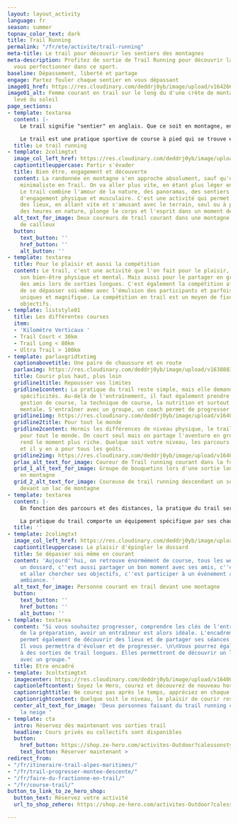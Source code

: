 ```yaml
---
layout: layout_activity
language: fr
season: summer
topnav_color_text: dark
title: Trail Running
permalink: "/fr/ete/activite/trail-running"
meta-title: Le trail pour découvrir les sentiers des montagnes
meta-description: Profitez de sortie de Trail Running pour découvrir la nature et
  vous perfectionner dans ce sport.
baseline: Dépassement, liberté et partage
engage: Partez fouler chaque sentier en vous dépassant
image01_href: https://res.cloudinary.com/deddrj0yb/image/upload/v1642664026/website/summer/kalen-emsley-7bwQXzbF6KE-unsplash_ht13it.jpg
image01_alt: Femme courant en trail sur le long du d'une crête de montagne lors du
  levé du soleil
page_sections:
- template: textarea
  content: |-
    Le trail signifie "sentier" en anglais. Que ce soit en montagne, en plaine, dans la forêt, vous retrouverez ce sentier qui monte, qui descend et qui tourne. Ce chemin peut être technique avec des cailloux et des racines, mais aussi lisse et roulant.

    Le trail est une pratique sportive de course à pied qui se trouve en nature et quelques fois dans la ville (urbain trail). Quelle que soit le parcours, il présentera du dénivelé. C'est-à-dire que vous trouverez des montées et des descentes, ce que l'on nomme le D+.
  title: Le trail running
- template: 2colimgtxt
  image_col_left_href: https://res.cloudinary.com/deddrj0yb/image/upload/v1640072272/website/summer/IMG_20200627_075555_ocn4rk.jpg
  captiontitleuppercase: Partir s'évader
  title: Bien être, engagement et découverte
  content: La randonnée en montagne s'en approche absolument, sauf qu'on sera plus
    minimaliste en Trail. On va aller plus vite, en étant plus léger en équipement.
    Le trail combine l'amour de la nature, des panoramas, des sentiers avec le plaisir
    d'engagement physique et musculaire. C'est une activité qui permet de découvrir
    des lieux, en allant vite et s'amusant avec le terrain, seul ou à plusieurs. Courir
    des heures en nature, plonge le corps et l'esprit dans un moment de plénitude.
  alt_text_for_image: Deux coureurs de trail courant dans une montagne avec beaucoup
    de cailloux
  button:
    text_button: ''
    href_button: ''
    alt_button: ''
- template: textarea
  title: Pour le plaisir et aussi la compétition
  content: Le trail, c'est une activité que l'on fait pour le plaisir, pour soi, pour
    son bien-être physique et mental. Mais aussi pour le partager en groupe, avec
    des amis lors de sorties longues. C'est également la compétition afin d'essayer
    de se dépasser soi-même avec l'émulsion des participants et parfois des parcours
    uniques et magnifique. La compétition en trail est un moyen de fixer ses propres
    objectifs.
- template: liststyle01
  title: Les différentes courses
  item:
  - 'Kilomètre Verticaux '
  - Trail Court < 30km
  - Trail Long < 80km
  - Ultra Trail > 100km
- template: parlaxgridtxtimg
  captionabovetitle: Une paire de chaussure et en route
  parlaximg: https://res.cloudinary.com/deddrj0yb/image/upload/v1638883629/website/summer/Trail-foret-seul_ofxowi.jpg
  title: Courir plus haut, plus loin
  gridline1title: Repousser vos limites
  gridline1content: La pratique du trail reste simple, mais elle demande certaines
    spécificités. Au-delà de l'entraînement, il faut également prendre en compte sa
    gestion de course, la technique de course, la nutrition et surtout toute la partie
    mentale. S'entraîner avec un groupe, un coach permet de progresser.
  gridline1img: https://res.cloudinary.com/deddrj0yb/image/upload/v1640072272/website/summer/IMG_20200528_132727_fnpain.jpg
  gridline2title: Pour tout le monde
  gridline2content: Hormis les différences de niveau physique, le trail est une activité
    pour tout le monde. On court seul mais on partage l'aventure en groupe, ce qui
    rend le moment plus riche. Quelque soit votre niveau, les parcours sont adaptés
    et il y en a pour tous les goûts.
  gridline2img: https://res.cloudinary.com/deddrj0yb/image/upload/v1640072272/website/summer/IMG20210813131314_aotkis.jpg
  prlax_alt_text_for_image: Coureur de Trail running courant dans la forêt
  grid_1_alt_text_for_image: Groupe de bouquetins lors d'une sortie longue de trail
    en montagne
  grid_2_alt_text_for_image: Coureuse de trail running descendant un sentier en cailloux
    devant un lac de montagne
- template: textarea
  content: |-
    En fonction des parcours et des distances, la pratique du trail sera différente. Lorsque le parcours sera plus court, l'engagement physique sera alors plus important. Inversement, lorsque le parcours sera plus long, on retrouvera un aspect plus important de gestion, mentale, physique et nutritionnel. Tous ces paramètres rendent l'activité plus riche et intéressante.

    La pratique du trail comporte un équipement spécifique par ses chaussures de trail, ses vêtements techniques et légers, ses sacs à dos d'hydratation, le port de bâtons pour ceux qui le souhaitent etc.
  title: ''
- template: 2colimgtxt
  image_col_left_href: https://res.cloudinary.com/deddrj0yb/image/upload/v1640072272/website/summer/IMG_20200809_090044_skturv.jpg
  captiontitleuppercase: Le plaisir d'épingler le dossard
  title: Se dépasser soi même en courant
  content: 'Aujourd''hui, on retrouve énormément de course, tous les week-ends. Avoir
    un dossard, c''est aussi partager un bon moment avec ses amis, c''est se dépasser
    et aller chercher ses objectifs, c''est participer à un évènement avec une bonne
    ambiance. '
  alt_text_for_image: Personne courant en trail devant une montagne
  button:
    text_button: ''
    href_button: ''
    alt_button: ''
- template: textarea
  content: "Si vous souhaitez progresser, comprendre les clés de l'entrainement et
    de la préparation, avoir un entraîneur est alors idéale. L'encadrement en trail
    permet également de découvrir des lieux et de partager ses séances en groupe.
    Il vous permettra d'évoluer et de progresser. \n\nVous pourrez également participer
    à des sorties de trail longues. Elles permettront de découvrir un lieu, un environnement
    avec un groupe."
  title: Etre encadré
- template: 3coltxtimgtxt
  imagecenter: https://res.cloudinary.com/deddrj0yb/image/upload/v1640072271/website/summer/IMG_20200627_113908_kkfmdk.jpg
  captionleftcontent: Soyez le Hero, courez et découvrez de nouveau horizon
  captionrighttitle: Ne courez pas après le temps, appréciez en chaque secondes
  captionrightcontent: Quelque soit le niveau, le plaisir de courir reste le même
  center_alt_text_for_image: 'Deux personnes faisant du trail running courant dans
    la neige '
- template: cta
  intro: Réservez dès maintenant vos sorties trail
  headline: Cours privés ou collectifs sont disponibles
  button:
    href_button: https://shop.ze-hero.com/activites-Outdoor?calessonstype=all&catypegenderlistsummer=all&calessonsactivitytype=Trail&start-date=
    text_button: Réserver maintenant >
redirect_from:
- "/fr/itineraire-trail-alpes-maritimes/"
- "/fr/trail-progresser-montee-descente/"
- "/fr/faire-du-fractionne-en-trail/"
- "/fr/course-trail/"
button_to_link_to_ze_hero_shop:
  button_text: Réservez votre activité
  url_to_shop_zehero: https://shop.ze-hero.com/activites-Outdoor?calessonstype=all&catypegenderlistsummer=all&calessonsactivitytype=Trail&start-date=

---
```

